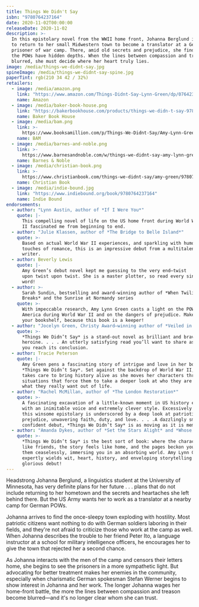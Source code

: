 ```yaml
---
title: Things We Didn't Say
isbn: "9780764237164"
date: 2020-11-02T00:00:00
releaseDate: 2020-11-02
description: >-
  In this epistolary novel from the WWII home front, Johanna Berglund is forced
  to return to her small Midwestern town to become a translator at a German
  prisoner of war camp. There, amid old secrets and prejudice, she finds that
  the POWs have hidden depths. When the lines between compassion and treason are
  blurred, she must decide where her heart truly lies.
image: /media/things-we-didnt-say.jpg
spineImage: /media/things-we-didnt-say-spine.jpg
paperTint: rgb(210 34 42 / 32%)
retailers:
  - image: /media/amazon.png
    link: "https://www.amazon.com/Things-Didnt-Say-Lynn-Green/dp/0764237160/"
    name: Amazon
  - image: /media/baker-book-house.png
    link: "https://bakerbookhouse.com/products/things-we-didn-t-say-9780764237164"
    name: Baker Book House
  - image: /media/bam.png
    link: >-
      https://www.booksamillion.com/p/Things-We-Didnt-Say/Amy-Lynn-Green/9780764237164
    name: BAM
  - image: /media/barnes-and-noble.png
    link: >-
      https://www.barnesandnoble.com/w/things-we-didnt-say-amy-lynn-green/1136472139
    name: Barnes & Noble
  - image: /media/christian-book.png
    link: >-
      https://www.christianbook.com/things-we-didnt-say/amy-green/9780764237164/pd/237164
    name: Christian Book
  - image: /media/indie-bound.jpg
    link: "https://www.indiebound.org/book/9780764237164"
    name: Indie Bound
endorsements:
  - author: "Lynn Austin, author of *If I Were You*"
    quote: |-
      This compelling novel of life on the US home front during World War
      II fascinated me from beginning to end.
  - author: "Julie Klassen, author of *The Bridge to Belle Island*"
    quote: >-
      Based on actual World War II experiences, and sparkling with humor and
      touches of romance, this is an impressive debut from a multitalented
      writer.
  - author: Beverly Lewis
    quote: |-
      Amy Green’s debut novel kept me guessing to the very end—twist
      upon twist upon twist. She is a master plotter, so read every single
      word!
  - author: >-
      Sarah Sundin, bestselling and award-winning author of *When Twilight
      Breaks* and the Sunrise at Normandy series
    quote: >-
      With impeccable research, Amy Lynn Green casts a light on the POW camps in
      America during World War II and on the dangers of prejudice. Make space on
      your bookshelf, because this book is a keeper!
  - author: "Jocelyn Green, Christy Award–winning author of *Veiled in Smoke*"
    quote: >-
      *Things We Didn’t Say* is a stand-out novel as brilliant and brave as its
      heroine. . . . An utterly satisfying read you’ll want to share as soon as
      you reach its conclusion.
  - author: Tracie Peterson
    quote: |-
      Amy Green pens a fascinating story of intrigue and love in her book
      *Things We Didn’t Say*. Set against the backdrop of World War II, Amy
      takes care to bring history alive as she moves her characters through
      situations that force them to take a deeper look at who they are and
      what they really want out of life.
  - author: "Rachel McMillan, author of *The London Restoration*"
    quote: >-
      A fascinating excavation of a little-known moment in US history executed
      with an inimitable voice and extremely clever style. Excessively readable,
      this winsome epistolary is underscored by a deep look at patriotism,
      prejudice, unwavering faith, duty, and love. . . .A dazzlingly smart and
      confident debut, *Things We Didn’t Say* is as moving as it is memorable.
  - author: "Amanda Dykes, author of *Set the Stars Alight* and *Whose Waves These Are*"
    quote: >-
      *Things We Didn’t Say* is the best sort of book: where the characters feel
      like friends, the story feels like home, and the pages beckon you to turn
      them ceaselessly, immersing you in an absorbing world. Amy Lynn Green
      expertly wields wit, heart, history, and enveloping storytelling in this
      glorious debut!
---
```


Headstrong Johanna Berglund, a linguistics student at the University of Minnesota, has very definite plans for her future&nbsp;.&nbsp;.&nbsp;. plans that do not include returning to her hometown and the secrets and heartaches she left behind there. But the US Army wants her to work as a translator at a nearby camp for German POWs.

Johanna arrives to find the once-sleepy town exploding with hostility. Most patriotic citizens want nothing to do with German soldiers laboring in their fields, and they're not afraid to criticize those who work at the camp as well. When Johanna describes the trouble to her friend Peter Ito, a language instructor at a school for military intelligence officers, he encourages her to give the town that rejected her a second chance.

As Johanna interacts with the men of the camp and censors their letters home, she begins to see the prisoners in a more sympathetic light. But advocating for better treatment makes her enemies in the community, especially when charismatic German spokesman Stefan Werner begins to show interest in Johanna and her work. The longer Johanna wages her home-front battle, the more the lines between compassion and treason become blurred&mdash;and it's no longer clear whom she can trust.
